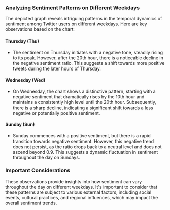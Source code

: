 ### Analyzing Sentiment Patterns on Different Weekdays

The depicted graph reveals intriguing patterns in the temporal dynamics of sentiment among Twitter users on different weekdays. Here are key observations based on the chart:

#### **Thursday (Thu)**
- The sentiment on Thursday initiates with a negative tone, steadily rising to its peak. However, after the 20th hour, there is a noticeable decline in the negative sentiment ratio. This suggests a shift towards more positive tweets during the later hours of Thursday.

#### **Wednesday (Wed)**
- On Wednesday, the chart shows a distinctive pattern, starting with a negative sentiment that dramatically rises by the 10th hour and maintains a consistently high level until the 20th hour. Subsequently, there is a sharp decline, indicating a significant shift towards a less negative or potentially positive sentiment.

#### **Sunday (Sun)**
- Sunday commences with a positive sentiment, but there is a rapid transition towards negative sentiment. However, this negative trend does not persist, as the ratio drops back to a neutral level and does not ascend beyond 0.9. This suggests a dynamic fluctuation in sentiment throughout the day on Sundays.

### Important Considerations
These observations provide insights into how sentiment can vary throughout the day on different weekdays. It's important to consider that these patterns are subject to various external factors, including social events, cultural practices, and regional influences, which may impact the overall sentiment trends.

